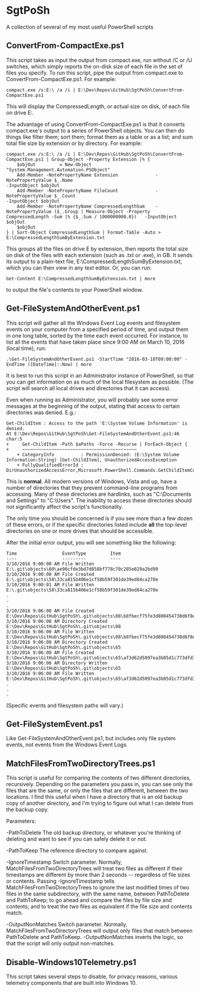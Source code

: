 # SgtPoSh
A collection of several of my most useful PowerShell scripts

## ConvertFrom-CompactExe.ps1

This script takes as input the output from compact.exe, run without /C or /U switches, which simply reports the on-disk size of each file in the set of files you specify. To run this script, pipe the output from compact.exe to ConvertFrom-CompactExe.ps1. For example:

```
compact.exe /s:E:\ /a /i | E:\Dev\Repos\GitHub\SgtPoSh\ConvertFrom-CompactExe.ps1
```

This will display the CompressedLength, or actual size on disk, of each file on drive E:.

The advantage of using ConvertFrom-CompactExe.ps1 is that it converts compact.exe's output to a series of PowerShell objects. You can then do things like filter them; sort them; format them as a table or as a list; and sum total file size by extension or by directory. For example:

```
compact.exe /s:E:\ /a /i | E:\Dev\Repos\GitHub\SgtPoSh\ConvertFrom-CompactExe.ps1 | Group-Object -Property Extension |% {
    $objOut         = New-Object "System.Management.Automation.PSObject"
    Add-Member -NotePropertyName Extension              -NotePropertyValue $_.Name                                                                                  -InputObject $objOut
    Add-Member -NotePropertyName FileCount              -NotePropertyValue $_.Count                                                                                 -InputObject $objOut
    Add-Member -NotePropertyName CompressedLengthSum    -NotePropertyValue ($_.Group | Measure-Object -Property CompressedLength -Sum |% {$_.Sum / 1000000000.0})   -InputObject $objOut
    $objOut
} | Sort-Object CompressedLengthSum | Format-Table -Auto > E:\CompressedLengthSumByExtension.txt
```

This groups all the files on drive E by extension, then reports the total size on disk of the files with each extension (such as .txt or .exe), in GB. It sends its output to a plain-text file, E:\CompressedLengthSumByExtension.txt, which you can then view in any text editor. Or, you can run:

```
Get-Content E:\CompressedLengthSumByExtension.txt | more
```

to output the file's contents to your PowerShell window.

## Get-FileSystemAndOtherEvent.ps1

This script will gather all the Windows Event Log events and filesystem events on your computer from a specified period of time, and output them in one long table, sorted by the time each event occurred. For instance, to list all the events that have taken place since 9:00 AM on March 10, 2016 (local time), run:

```
.\Get-FileSystemAndOtherEvent.ps1 -StartTime "2016-03-10T09:00:00" -EndTime ([DateTime]::Now) | more
```

It is best to run this script in an Administrator instance of PowerShell, so that you can get information on as much of the local filesystem as possible. (The script will search all local drives and directories that it can access).

Even when running as Administrator, you will probably see some error messages at the beginning of the output, stating that access to certain directories was denied. E.g.:

```
Get-ChildItem : Access to the path 'E:\System Volume Information' is denied.
At E:\Dev\Repos\GitHub\SgtPoSh\Get-FileSystemAndOtherEvent.ps1:46 char:5
+     Get-ChildItem -Path $aPaths -Force -Recurse | ForEach-Object {
+     ~~~~~~~~~~~~~~~~~~~~~~~~~~~~~~~~~~~~~~~~~~~
    + CategoryInfo          : PermissionDenied: (E:\System Volume Information:String) [Get-ChildItem], UnauthorizedAccessException
    + FullyQualifiedErrorId : DirUnauthorizedAccessError,Microsoft.PowerShell.Commands.GetChildItemCommand
```

This is **normal**. All modern versions of Windows, Vista and up, have a number of directories that they prevent command-line programs from accessing. Many of these directories are hardlinks, such as "C:\Documents and Settings" to "C:\Users". The inability to access these directories should not significantly affect the script's functionality.

The only time you should be concerned is if you see more than a few dozen of these errors, or if the specific directories listed include **all** the top-level directories on one or more drives that should be accessible.

After the initial error output, you will see something like the following:

```
Time                 EventType         Item
----                 ---------         ----
3/10/2016 9:00:00 AM File Written      E:\.git\objects\60\ae90cfde3bd7d858bf778c70c285e029a2bd99
3/10/2016 9:00:00 AM File Created      E:\.git\objects\58\33ca815b406e1cf58b59f301de39ed84ca270e
3/10/2016 9:00:01 AM File Written      E:\.git\objects\58\33ca815b406e1cf58b59f301de39ed84ca270e
.
.
.
3/10/2016 9:06:00 AM File Created      E:\Dev\Repos\GitHub\SgtPoSh\.git\objects\08\b8fbecf75fe3d808454730d6f8ef832e425a85
3/10/2016 9:06:00 AM Directory Created E:\Dev\Repos\GitHub\SgtPoSh\.git\objects\08
3/10/2016 9:06:00 AM File Written      E:\Dev\Repos\GitHub\SgtPoSh\.git\objects\08\b8fbecf75fe3d808454730d6f8ef832e425a85
3/10/2016 9:06:00 AM Directory Created E:\Dev\Repos\GitHub\SgtPoSh\.git\objects\65
3/10/2016 9:06:00 AM File Created      E:\Dev\Repos\GitHub\SgtPoSh\.git\objects\65\af3d62d5097ea3b05d1c773dfd3500af3aa4fc
3/10/2016 9:06:00 AM Directory Written E:\Dev\Repos\GitHub\SgtPoSh\.git\objects\65
3/10/2016 9:06:00 AM File Written      E:\Dev\Repos\GitHub\SgtPoSh\.git\objects\65\af3d62d5097ea3b05d1c773dfd3500af3aa4fc
.
.
.
```

(Specific events and filesystem paths will vary.)

## Get-FileSystemEvent.ps1

Like Get-FileSystemAndOtherEvent.ps1, but includes only file system events, not events from the Windows Event Logs.

## MatchFilesFromTwoDirectoryTrees.ps1

This script is useful for comparing the contents of two different directories, recursively. Depending on the parameters you pass in, you can see only the files that are the same, or only the files that are different, between the two locations. I find this useful when I have a directory that is an old backup copy of another directory, and I'm trying to figure out what I can delete from the backup copy.

Parameters:

-PathToDelete The old backup directory, or whatever you're thinking of deleting and want to see if you can safely delete it or not.

-PathToKeep The reference directory to compare against.

-IgnoreTimestamp Switch parameter. Normally, MatchFilesFromTwoDirectoryTrees will treat two files as different if their timestamps are different by more than 2 seconds -- regardless of file sizes or contents. Passing -IgnoreTimestamp tells MatchFilesFromTwoDirectoryTrees to ignore the last modified times of two files in the same subdirectory, with the same name, between PathToDelete and PathToKeep; to go ahead and compare the files by file size and contents; and to treat the two files as equivalent if the file size and contents match.

-OutputNonMatches Switch parameter. Normally, MatchFilesFromTwoDirectoryTrees will output only files that match between PathToDelete and PathToKeep. -OutputNonMatches inverts the logic, so that the script will only output non-matches.

## Disable-Windows10Telemetry.ps1

This script takes several steps to disable, for privacy reasons, various telemetry components that are built into Windows 10.

